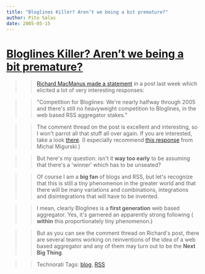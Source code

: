 ```yaml
---
title: "Bloglines Killer? Aren’t we being a bit premature?"
author: Pito Salas
date: 2005-05-15
---
```

# [Bloglines Killer? Aren’t we being a bit premature?](None)



>>

>> [Richard MacManus made a
statement](<http://www.readwriteweb.com/archives/002719.php#comments>) in a
post last week which elicited a lot of very interesting responses:

>>

>> "Competition for Bloglines: We're nearly halfway through 2005 and there's
still no heavyweight competition to Bloglines, in the web based RSS aggregator
stakes."

>>

>> The comment thread on the post is excellent and interesting, so I won't
parrot all that stuff all over again. If you are interested, take a look
[there](<http://www.readwriteweb.com/archives/002719.php#comments>). (I
especially recommend [this
response](<http://mike.teczno.com/notes/competition_for_bloglines.html>) from
Michal Migurski.)

>>

>> But here's my question: isn't it **way too early** to be assuming that
there's a 'winner' which has to be unseated?

>>

>> Of course I am a **big fan** of blogs and RSS, but let's recognize that
this is still a tiny phenomenon in the greater world and that there will be
many variations and combinations, integrations and disintegrations that will
have to be invented.

>>

>> I mean, clearly Bloglines is a **first generation** web based aggregator.
Yes, it's garnered an apparently strong following ( **within** this
proportionately tiny phenomenon.)

>>

>> But as you can see the comment thread on Richard's post, there are several
teams working on reinventions of the idea of a web based aggregator and any of
them may turn out to be the **Next Big Thing**.

>>

>> Technorati Tags: [blog](<http://technorati.com/tag/blog>),
[RSS](<http://technorati.com/tag/RSS>)


